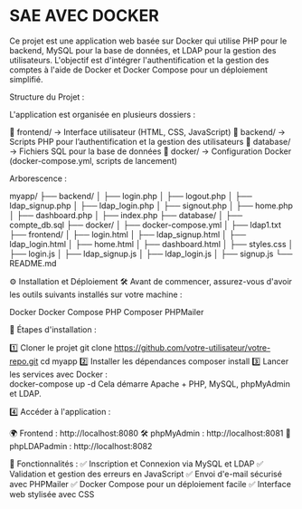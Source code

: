 # SAE AVEC DOCKER

Ce projet est une application web basée sur Docker qui utilise PHP pour le backend, MySQL pour la base de données, et LDAP pour la gestion des utilisateurs. L'objectif est d'intégrer l'authentification et la gestion des comptes à l'aide de Docker et Docker Compose pour un déploiement simplifié.

Structure du Projet : 

L'application est organisée en plusieurs dossiers :

📁 frontend/ → Interface utilisateur (HTML, CSS, JavaScript)
📁 backend/ → Scripts PHP pour l’authentification et la gestion des utilisateurs
📁 database/ → Fichiers SQL pour la base de données
📁 docker/ → Configuration Docker (docker-compose.yml, scripts de lancement)

Arborescence : 

myapp/
├── backend/
│   ├── login.php
│   ├── logout.php
│   ├── ldap_signup.php
│   ├── ldap_login.php
│   ├── signout.php
│   ├── home.php
│   ├── dashboard.php
│   ├── index.php
├── database/
│   ├── compte_db.sql
├── docker/
│   ├── docker-compose.yml
│   ├── ldap1.txt
├── frontend/
│   ├── login.html
│   ├── ldap_signup.html
│   ├── ldap_login.html
│   ├── home.html
│   ├── dashboard.html
│   ├── styles.css
│   ├── login.js
│   ├── ldap_signup.js
│   ├── ldap_login.js
│   ├── signup.js
└── README.md

⚙️ Installation et Déploiement
🛠️ Avant de commencer, assurez-vous d'avoir les outils suivants installés sur votre machine :

Docker
Docker Compose
PHP
Composer
PHPMailer

📌 Étapes d'installation : 

1️⃣ Cloner le projet
git clone https://github.com/votre-utilisateur/votre-repo.git
cd myapp
2️⃣ Installer les dépendances
composer install
3️⃣ Lancer les services avec Docker :  
docker-compose up -d
Cela démarre Apache + PHP, MySQL, phpMyAdmin et LDAP.

4️⃣ Accéder à l'application : 

🌍 Frontend : http://localhost:8080
🛠️ phpMyAdmin : http://localhost:8081
🔐 phpLDAPadmin : http://localhost:8082

📌 Fonctionnalités : 
✅ Inscription et Connexion via MySQL et LDAP
✅ Validation et gestion des erreurs en JavaScript
✅ Envoi d'e-mail sécurisé avec PHPMailer
✅ Docker Compose pour un déploiement facile
✅ Interface web stylisée avec CSS
 
 
